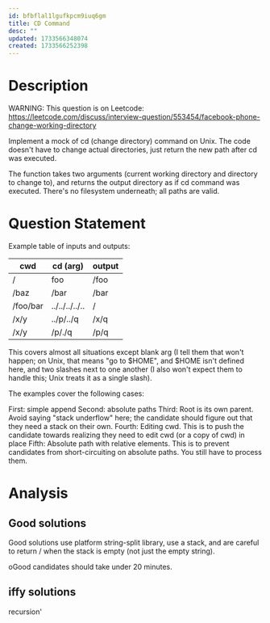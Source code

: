 ```yaml
---
id: bfbflal1lgufkpcm9iuq6gm
title: CD Command
desc: ""
updated: 1733566348074
created: 1733566252398
---
```



# Description
WARNING: This question is on Leetcode: https://leetcode.com/discuss/interview-question/553454/facebook-phone-change-working-directory



Implement a mock of cd (change directory) command on Unix. The code doesn't have to change actual directories, just return the new path after cd was executed.



The function takes two arguments (current working directory and directory to change to), and returns the output directory as if cd command was executed. There's no filesystem underneath; all paths are valid.


# Question Statement
Example table of inputs and outputs:



| cwd      | cd (arg)       | output
| -------- | -------------- | ------
| /        | foo            | /foo
| /baz     | /bar           | /bar
| /foo/bar | ../../../../.. | /
| /x/y     | ../p/../q      | /x/q
| /x/y     | /p/./q         | /p/q


This covers almost all situations except blank arg (I tell them that won't happen; on Unix, that means "go to $HOME", and $HOME isn't defined here, and two slashes next to one another (I also won't expect them to handle this; Unix treats it as a single slash).


The examples cover the following cases:

First: simple append
Second: absolute paths
Third: Root is its own parent. Avoid saying "stack underflow" here; the candidate should figure out that they need a stack on their own.
Fourth: Editing cwd. This is to push the candidate towards realizing they need to edit cwd (or a copy of cwd) in place
Fifth: Absolute path with relative elements. This is to prevent candidates from short-circuiting on absolute paths. You still have to process them.



# Analysis

## Good solutions

Good solutions use platform string-split library, use a stack, and are careful to return / when the stack is empty (not just the empty string).

oGood candidates should take under 20 minutes.

## iffy solutions 
recursion'
